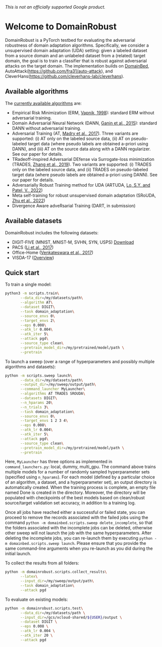 *This is not an officially supported Google product.*

# Welcome to DomainRobust

DomainRobust is a PyTorch testbed for evaluating the adversarial robustness of
domain adaptation algorithms. Specifically, we consider a unsupervised domain
adaptation (UDA) setting: given a labeled dataset from a source domain and
an unlabeled dataset from a (related) target domain, the goal is to train a
classifier that is robust against adversarial attacks on the target domain.
The implementation builds on [DomainBed](https://github.com/facebookresearch/DomainBed), AutoAttack(https://github.com/fra31/auto-attack), and CleverHans(https://github.com/cleverhans-lab/cleverhans).

## Available algorithms

The [currently available algorithms](domainbed/algorithms.py) are:

* Empirical Risk Minimization (ERM, [Vapnik, 1998](https://www.wiley.com/en-fr/Statistical+Learning+Theory-p-9780471030034)): standard ERM without adversarial training.
* Domain Adversarial Neural Network (DANN, [Ganin et al., 2015](https://arxiv.org/abs/1505.07818)): standard DANN without adversarial training.
* Adversarial Training (AT, [Madry et al., 2017](https://arxiv.org/abs/1706.06083)). Three variants are supported: (i) AT only on the labeled source data, (ii) AT on pseudo-labeled target data (where pseudo labels are obtained a-priori using DANN), and (iii) AT on the source data along with a DANN regularizer. See our paper for details.
* TRadeoff-inspired Adversarial DEfense via Surrogate-loss minimization (TRADES, [Zhang et al., 2019](https://arxiv.org/abs/1901.08573)). Two variants are supported: (i) TRADES only on the labeled source data, and (ii) TRADES on pseudo-labeled target data (where pseudo labels are obtained a-priori using DANN). See our paper for details.
* Adversarially Robust Training method for UDA (ARTUDA, [Lo, S.Y. and Patel, V., 2022](https://arxiv.org/abs/2202.09300))
* Meta self-training for robust unsupervised domain adaptation (SRoUDA, [Zhu et al., 2022](https://arxiv.org/abs/2212.05917))
* Divergence Aware adveRsarial Training (DART, in submission)

## Available datasets

DomainRobust includes the following datasets:

* DIGIT-FIVE (MNIST, MNIST-M, SVHN, SYN, USPS)
[Download](https://github.com/VisionLearningGroup/VisionLearningGroup.github.io/tree/master/M3SDA/code_MSDA_digit#digit-five-download)
* PACS ([Li et al., 2017](https://arxiv.org/abs/1710.03077))
* Office-Home ([Venkateswara et al., 2017](https://arxiv.org/abs/1706.07522))
* VISDA-17 ([Overview](https://ai.bu.edu/visda-2017/))

## Quick start

To train a single model:

```sh
python3 -m scripts.train\
       --data_dir=/my/datasets/path\
       --algorithm AT\
       --dataset DIGIT\
       --task domain_adaptation\
       --source_envs 0\
       --target_envs 2\
       --eps 0.008\
       --atk_lr 0.004\
       --atk_iter 5\
       --attack pgd\
       --source_type clean\
       --pretrain_model_dir=/my/pretrained/model/path \
       --pretrain
```

To launch a sweep (over a range of hyperparameters and possibly multiple algorithms and datasets):

```sh
python -m scripts.sweep launch\
       --data_dir=/my/datasets/path\
       --output_dir=/my/sweep/output/path\
       --command_launcher MyLauncher\
       --algorithms AT TRADES SROUDA\
       --datasets DIGIT\
       --n_hparams 20\
       --n_trials 3\
       --task domain_adaptation\
       --source_envs 0\
       --target_envs 1 2 3 4\
       --eps 0.008\
       --atk_lr 0.004\
       --atk_iter 5\
       --attack pgd\
       --source_type clean\
       --pretrain_model_dir=/my/pretrained/model/path \
       --pretrain
```


Here, `MyLauncher` has three options as implemented in `command_launchers.py`: local, dummy, multi_gpu. The command above trains multiple models for a number of randomly sampled hyperparameter sets (specified using `n_hparams`). For each model (defined by a particular choice of an algorithm, a dataset, and a hyperparameter set), an output directory is automatically created. When the training process is complete, an empty file named Done is created in the directory. Moreover, the directory will be populated with checkpoints of the best models based on clean/robust source/target validation set accuracy, in addition to a training log.

Once all jobs have reached either a successful or failed state, you can proceed to remove the records associated with the failed jobs using the command ``python -m domainbed.scripts.sweep delete_incomplete``, so that the folders associated with the incomplete jobs can be deleted, otherwise other sweep will not launch the job with the same hyperparameters. After deleting the incomplete jobs, you can re-launch them by executing ``python -m domainbed.scripts.sweep launch``. Please ensure that you provide the same command-line arguments when you re-launch as you did during the initial launch.

To collect the results from all folders:

````sh
python -m domainrobust.scripts.collect_results\
       --latex\
       --input_dir=/my/sweep/output/path\
       --task domain_adaptation\
       --attack pgd
````

To evaluate on existing models:
````sh
python -m domainrobust.scripts.test\
       --data_dir=/my/datasets/path \
       --input_dir=/gcs/xcloud-shared/${USER}/output \
       --dataset DIGIT \
       --eps 0.008 \
       --atk_lr 0.004 \
       --atk_iter 20 \
       --attack pgd 
````